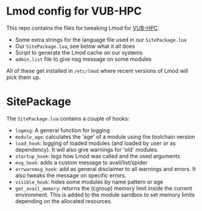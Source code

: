 Lmod config for VUB-HPC
=======================

This repo contains the files for tweaking Lmod for [VUB-HPC](https://hpc.vub.be).

- Some extra strings for the language file used in our `SitePackage.lua`
- Our `SitePackage.lua`, see below what it all does
- Script to generate the Lmod cache on our systems
- `admin.list` file to give nag message on some modules

All of these get installed in `/etc/lmod` where recent versions of Lmod will
pick them up.

# SitePackage

The `SitePackage.lua` contains a couple of hooks:
- `logmsg`: A general function for logging
- `module_age`: calculates the 'age' of a module using the toolchain version
- `load_hook`: logging of loaded modules (and loaded by user or as dependency).
  It will also give warnings for 'old' modules.
- `startup_hook`: logs how Lmod was called and the used arguments
- `msg_hook`: adds a custom message to avail/list/spider
- `errwarnmsg_hook`: add as general disclaimer to all warnings and errors.
  It also tweaks the message on specific errors.
- `visible_hook`: hides some modules by name pattern or age
- `get_avail_memory`: returns the (cgroup) memory limit inside the current
  environment. This is added to the module sandbox to set memory limits
  depending on the allocated resources.
